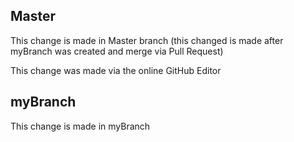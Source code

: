 ## Master
This change is made in Master branch (this changed is made after myBranch was created and merge via Pull Request)

This change was made via the online GitHub Editor

## myBranch
This change is made in myBranch
